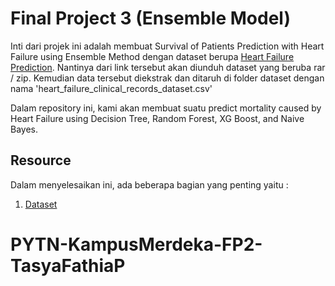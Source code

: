 # Final Project 3 (Ensemble Model)

Inti dari projek ini adalah membuat Survival of Patients Prediction with Heart Failure using Ensemble Method dengan dataset berupa [Heart Failure Prediction](https://www.kaggle.com/datasets/andrewmvd/heart-failure-clinical-data). Nantinya dari link tersebut akan diunduh dataset yang beruba rar / zip. Kemudian data tersebut diekstrak dan ditaruh di folder dataset dengan nama 'heart_failure_clinical_records_dataset.csv'

Dalam repository ini, kami akan membuat suatu predict mortality caused by Heart Failure using Decision Tree, Random Forest, XG Boost, and Naive Bayes.

## Resource

Dalam menyelesaikan ini, ada beberapa bagian yang penting yaitu :

1. [Dataset](https://www.kaggle.com/datasets/andrewmvd/heart-failure-clinical-data)

# PYTN-KampusMerdeka-FP2-TasyaFathiaP
